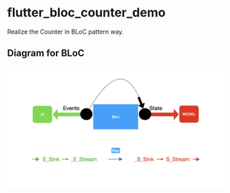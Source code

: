 # flutter_bloc_counter_demo

Realize the Counter in BLoC pattern way.

## Diagram for BLoC

![diagramForBLoc](DiagramForBLoC.png)
